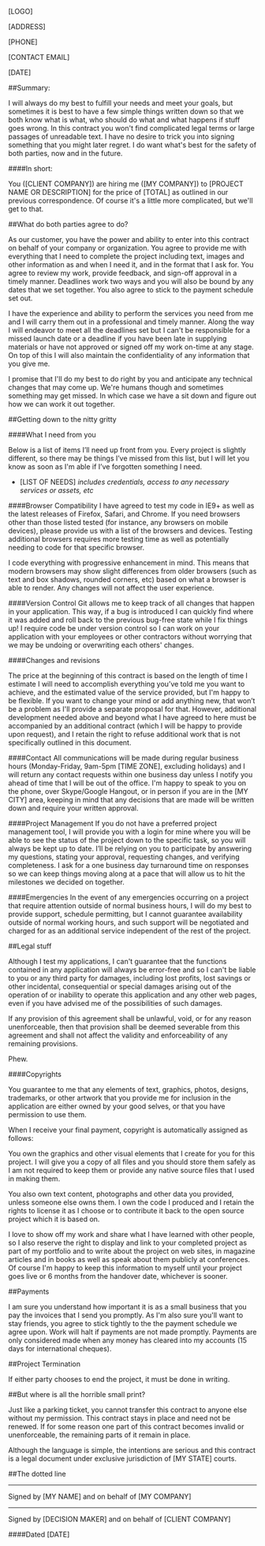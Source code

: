 [LOGO]

[ADDRESS]

[PHONE]

[CONTACT EMAIL]

[DATE]

##Summary:

I will always do my best to fulfill your needs and meet your goals, but sometimes it is best to have a few simple things written down so that we both know what is what, who should do what and what happens if stuff goes wrong. In this contract you won't find complicated legal terms or large passages of unreadable text. I have no desire to trick you into signing something that you might later regret. I do want what's best for the safety of both parties, now and in the future.

####In short:

You ([CLIENT COMPANY]) are hiring me ([MY COMPANY]) to [PROJECT NAME OR DESCRIPTION] for the price of [TOTAL] as outlined in our previous correspondence. Of course it's a little more complicated, but we'll get to that.

##What do both parties agree to do?

As our customer, you have the power and ability to enter into this contract on behalf of your company or organization. You agree to provide me with everything that I need to complete the project including text, images and other information as and when I need it, and in the format that I ask for. You agree to review my work, provide feedback, and sign-off approval in a timely manner. Deadlines work two ways and you will also be bound by any dates that we set together. You also agree to stick to the payment schedule set out.

I have the experience and ability to perform the services you need from me and I will carry them out in a professional and timely manner. Along the way I will endeavor to meet all the deadlines set but I can't be responsible for a missed launch date or a deadline if you have been late in supplying materials or have not approved or signed off my work on-time at any stage. On top of this I will also maintain the confidentiality of any information that you give me.

I promise that I'll do my best to do right by you and anticipate any technical changes that may come up. We're humans though and sometimes something may get missed. In which case we have a sit down and figure out how we can work it out together.

##Getting down to the nitty gritty

####What I need from you

Below is a list of items I’ll need up front from you. Every project is slightly different, so there may be things I’ve missed from this list, but I will let you know as soon as I'm able if I’ve forgotten something I need.

* [LIST OF NEEDS] *includes credentials, access to any necessary services or assets, etc*

####Browser Compatibility
I have agreed to test my code in IE9+ as well as the latest releases of Firefox, Safari, and Chrome. If you need browsers other than those listed tested (for instance, any browsers on mobile devices), please provide us with a list of the browsers and devices. Testing additional browsers requires more testing time as well as potentially needing to code for that specific browser.

I code everything with progressive enhancement in mind. This means that modern browsers may show slight differences from older browsers (such as text and box shadows, rounded corners, etc) based on what a browser is able to render. Any changes will not affect the user experience.

####Version Control
Git allows me to keep track of all changes that happen in your application. This way, if a bug is introduced I can quickly find where it was added and roll back to the previous bug-free state while I fix things up! I require code be under version control so I can work on your application with your employees or other contractors without worrying that we may be undoing or overwriting each others' changes.

####Changes and revisions

The price at the beginning of this contract is based on the length of time I estimate I will need to accomplish everything you’ve told me you want to achieve, and the estimated value of the service provided, but I'm happy to be flexible. If you want to change your mind or add anything new, that won’t be a problem as I'll provide a separate proposal for that. However, additional development needed above and beyond what I have agreed to here must be accompanied by an additional contract (which I will be happy to provide upon request), and I retain the right to refuse additional work that is not specifically outlined in this document.

####Contact
All communications will be made during regular business hours (Monday-Friday, 9am-5pm [TIME ZONE], excluding holidays) and I will return any contact requests within one business day unless I notify you ahead of time that I will be out of the office. I'm happy to speak to you on the phone, over Skype/Google Hangout, or in person if you are in the [MY CITY] area, keeping in mind that any decisions that are made will be written down and require your written approval.

####Project Management
If you do not have a preferred project management tool, I will provide you with a login for mine where you will be able to see the status of the project down to the specific task, so you will always be kept up to date. I’ll be relying on you to participate by answering my questions, stating your approval, requesting changes, and verifying completeness. I ask for a one business day turnaround time on responses so we can keep things moving along at a pace that will allow us to hit the milestones we decided on together.

####Emergencies
In the event of any emergencies occurring on a project that require attention outside of normal business hours, I will do my best to provide support, schedule permitting, but I cannot guarantee availability outside of normal working hours, and such support will be negotiated and charged for as an additional service independent of the rest of the project.

##Legal stuff

Although I test my applications, I can't guarantee that the functions contained in any application will always be error-free and so I can't be liable to you or any third party for damages, including lost profits, lost savings or other incidental, consequential or special damages arising out of the operation of or inability to operate this application and any other web pages, even if you have advised me of the possibilities of such damages.

If any provision of this agreement shall be unlawful, void, or for any reason unenforceable, then that provision shall be deemed severable from this agreement and shall not affect the validity and enforceability of any remaining provisions.

Phew.

####Copyrights

You guarantee to me that any elements of text, graphics, photos, designs, trademarks, or other artwork that you provide me for inclusion in the application are either owned by your good selves, or that you have permission to use them.

When I receive your final payment, copyright is automatically assigned as follows:

You own the graphics and other visual elements that I create for you for this project. I will give you a copy of all files and you should store them safely as I am not required to keep them or provide any native source files that I used in making them.

You also own text content, photographs and other data you provided, unless someone else owns them. I own the code I produced and I retain the rights to license it as I choose or to contribute it back to the open source project which it is based on.

I love to show off my work and share what I have learned with other people, so I also reserve the right to display and link to your completed project as part of my portfolio and to write about the project on web sites, in magazine articles and in books as well as speak about them publicly at conferences. Of course I'm happy to keep this information to myself until your project goes live or 6 months from the handover date, whichever is sooner.

##Payments

I am sure you understand how important it is as a small business that you pay the invoices that I send you promptly.  As I'm also sure you'll want to stay friends, you agree to stick tightly to the the payment schedule we agree upon.  Work will halt if payments are not made promptly.  Payments are only considered made when any money has cleared into my accounts (15 days for international cheques).

##Project Termination

If either party chooses to end the project, it must be done in writing.

##But where is all the horrible small print?

Just like a parking ticket, you cannot transfer this contract to anyone else without my permission. This contract stays in place and need not be renewed. If for some reason one part of this contract becomes invalid or unenforceable, the remaining parts of it remain in place.

Although the language is simple, the intentions are serious and this contract is a legal document under exclusive jurisdiction of [MY STATE] courts.

##The dotted line


__________________________________________________
Signed by [MY NAME] and on behalf of [MY COMPANY]


__________________________________________________
Signed by [DECISION MAKER] and on behalf of [CLIENT COMPANY]


####Dated [DATE]